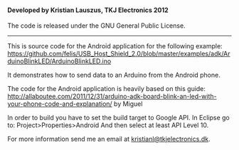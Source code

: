 #### Developed by Kristian Lauszus, TKJ Electronics 2012

The code is released under the GNU General Public License.
_________

This is source code for the Android application for the following example:
https://github.com/felis/USB_Host_Shield_2.0/blob/master/examples/adk/ArduinoBlinkLED/ArduinoBlinkLED.ino

It demonstrates how to send data to an Arduino from the Android phone.

The code for the Android application is heavily based on this guide:
http://allaboutee.com/2011/12/31/arduino-adk-board-blink-an-led-with-your-phone-code-and-explanation/ by Miguel

In order to build you have to set the build target to Google API.
In Eclipse go to:
Project>Properties>Android
And then select at least API Level 10.

For more information send me an email at <a href="mailto:kristianl@tkjelectronics.dk?Subject=BalanduinoAndroidApp">kristianl@tkjelectronics.dk</a>.
